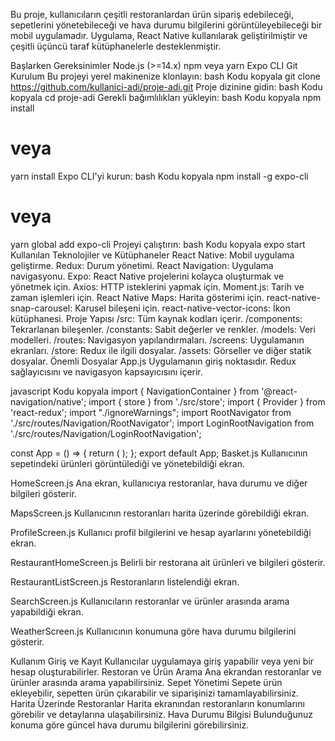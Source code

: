 Bu proje, kullanıcıların çeşitli restoranlardan ürün sipariş edebileceği, sepetlerini yönetebileceği ve hava durumu bilgilerini görüntüleyebileceği bir mobil uygulamadır. Uygulama, React Native kullanılarak geliştirilmiştir ve çeşitli üçüncü taraf kütüphanelerle desteklenmiştir.

Başlarken
Gereksinimler
Node.js (>=14.x)
npm veya yarn
Expo CLI
Git
Kurulum
Bu projeyi yerel makinenize klonlayın:
bash
Kodu kopyala
git clone https://github.com/kullanici-adi/proje-adi.git
Proje dizinine gidin:
bash
Kodu kopyala
cd proje-adi
Gerekli bağımlılıkları yükleyin:
bash
Kodu kopyala
npm install
# veya
yarn install
Expo CLI'yi kurun:
bash
Kodu kopyala
npm install -g expo-cli
# veya
yarn global add expo-cli
Projeyi çalıştırın:
bash
Kodu kopyala
expo start
Kullanılan Teknolojiler ve Kütüphaneler
React Native: Mobil uygulama geliştirme.
Redux: Durum yönetimi.
React Navigation: Uygulama navigasyonu.
Expo: React Native projelerini kolayca oluşturmak ve yönetmek için.
Axios: HTTP isteklerini yapmak için.
Moment.js: Tarih ve zaman işlemleri için.
React Native Maps: Harita gösterimi için.
react-native-snap-carousel: Karusel bileşeni için.
react-native-vector-icons: İkon kütüphanesi.
Proje Yapısı
/src: Tüm kaynak kodları içerir.
/components: Tekrarlanan bileşenler.
/constants: Sabit değerler ve renkler.
/models: Veri modelleri.
/routes: Navigasyon yapılandırmaları.
/screens: Uygulamanın ekranları.
/store: Redux ile ilgili dosyalar.
/assets: Görseller ve diğer statik dosyalar.
Önemli Dosyalar
App.js
Uygulamanın giriş noktasıdır. Redux sağlayıcısını ve navigasyon kapsayıcısını içerir.

javascript
Kodu kopyala
import { NavigationContainer } from '@react-navigation/native';
import { store } from './src/store';
import { Provider } from 'react-redux';
import "./ignoreWarnings";
import RootNavigator from './src/routes/Navigation/RootNavigator';
import LoginRootNavigation from './src/routes/Navigation/LoginRootNavigation';

const App = () => {
    return (
        <Provider store={store}>
            <NavigationContainer>
                <LoginRootNavigation />
            </NavigationContainer>
        </Provider>
    );
};
export default App;
Basket.js
Kullanıcının sepetindeki ürünleri görüntülediği ve yönetebildiği ekran.

HomeScreen.js
Ana ekran, kullanıcıya restoranlar, hava durumu ve diğer bilgileri gösterir.

MapsScreen.js
Kullanıcının restoranları harita üzerinde görebildiği ekran.

ProfileScreen.js
Kullanıcı profil bilgilerini ve hesap ayarlarını yönetebildiği ekran.

RestaurantHomeScreen.js
Belirli bir restorana ait ürünleri ve bilgileri gösterir.

RestaurantListScreen.js
Restoranların listelendiği ekran.

SearchScreen.js
Kullanıcıların restoranlar ve ürünler arasında arama yapabildiği ekran.

WeatherScreen.js
Kullanıcının konumuna göre hava durumu bilgilerini gösterir.

Kullanım
Giriş ve Kayıt
Kullanıcılar uygulamaya giriş yapabilir veya yeni bir hesap oluşturabilirler.
Restoran ve Ürün Arama
Ana ekrandan restoranlar ve ürünler arasında arama yapabilirsiniz.
Sepet Yönetimi
Sepete ürün ekleyebilir, sepetten ürün çıkarabilir ve siparişinizi tamamlayabilirsiniz.
Harita Üzerinde Restoranlar
Harita ekranından restoranların konumlarını görebilir ve detaylarına ulaşabilirsiniz.
Hava Durumu Bilgisi
Bulunduğunuz konuma göre güncel hava durumu bilgilerini görebilirsiniz.
